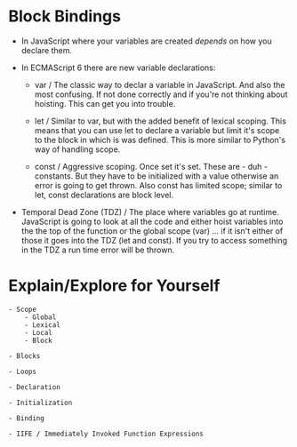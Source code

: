 
# Block Bindings

- In JavaScript where your variables are created *depends* on how you declare them. 

- In ECMAScript 6 there are new variable declarations:
    
    - var / The classic way to declar a variable in JavaScript. And also the most confusing. If not done correctly and if you're not thinking about hoisting. This can get you into trouble. 

    - let / Similar to var, but with the added benefit of lexical scoping. This means that you can use let to declare a variable but limit it's scope to the block in which is was defined. This is more similar to Python's way of handling scope. 
    
    - const / Aggressive scoping. Once set it's set. These are - duh - constants. But they have to be initialized with a value otherwise an error is going to get thrown. Also const has limited scope; similar to let, const declarations are block level. 

- Temporal Dead Zone (TDZ) / The place where variables go at runtime. JavaScript is going to look at all the code and either hoist variables into the the top of the function or the global scope (var) ... if it isn't either of those it goes into the TDZ (let and const). If you try to access something in the TDZ a run time error will be thrown. 

# Explain/Explore for Yourself

    - Scope
        - Global
        - Lexical
        - Local
        - Block

    - Blocks

    - Loops

    - Declaration
    
    - Initialization

    - Binding

    - IIFE / Immediately Invoked Function Expressions
